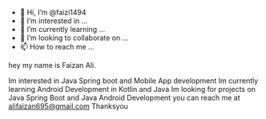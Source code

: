 - 👋 Hi, I’m @faizi1494
- 👀 I’m interested in ...
- 🌱 I’m currently learning ...
- 💞️ I’m looking to collaborate on ...
- 📫 How to reach me ...

<!---
faizi1494/faizi1494 is a ✨ special ✨ repository because its `README.md` (this file) appears on your GitHub profile.
You can click the Preview link to take a look at your changes.
--->hey my name is Faizan Ali.
Im interested in Java Spring boot and Mobile App development
Im currently learning Android Development in Kotlin and Java
Im looking for projects on Java Spring Boot and Java Android Development
you can reach me at alifaizan695@gmail.com
Thanksyou

